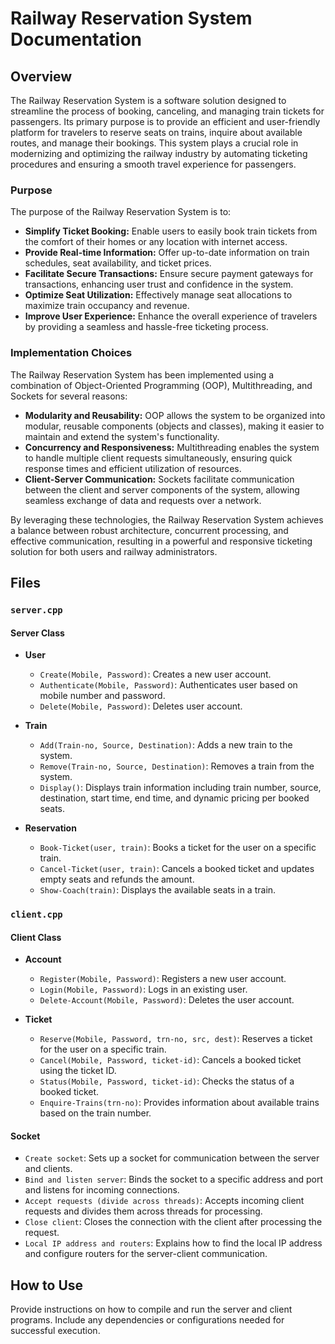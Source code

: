 <!-- https://github.com/sidhant-khamankar/Railway-Reservation-System -->
# Railway Reservation System Documentation

## Overview

The Railway Reservation System is a software solution designed to streamline the process of booking, canceling, and managing train tickets for passengers. Its primary purpose is to provide an efficient and user-friendly platform for travelers to reserve seats on trains, inquire about available routes, and manage their bookings. This system plays a crucial role in modernizing and optimizing the railway industry by automating ticketing procedures and ensuring a smooth travel experience for passengers.

### Purpose

The purpose of the Railway Reservation System is to:

- **Simplify Ticket Booking:** Enable users to easily book train tickets from the comfort of their homes or any location with internet access.
- **Provide Real-time Information:** Offer up-to-date information on train schedules, seat availability, and ticket prices.
- **Facilitate Secure Transactions:** Ensure secure payment gateways for transactions, enhancing user trust and confidence in the system.
- **Optimize Seat Utilization:** Effectively manage seat allocations to maximize train occupancy and revenue.
- **Improve User Experience:** Enhance the overall experience of travelers by providing a seamless and hassle-free ticketing process.

### Implementation Choices

The Railway Reservation System has been implemented using a combination of Object-Oriented Programming (OOP), Multithreading, and Sockets for several reasons:

- **Modularity and Reusability:** OOP allows the system to be organized into modular, reusable components (objects and classes), making it easier to maintain and extend the system's functionality.
- **Concurrency and Responsiveness:** Multithreading enables the system to handle multiple client requests simultaneously, ensuring quick response times and efficient utilization of resources.
- **Client-Server Communication:** Sockets facilitate communication between the client and server components of the system, allowing seamless exchange of data and requests over a network.

By leveraging these technologies, the Railway Reservation System achieves a balance between robust architecture, concurrent processing, and effective communication, resulting in a powerful and responsive ticketing solution for both users and railway administrators.

## Files

### `server.cpp`
#### Server Class
- **User**
  - `Create(Mobile, Password)`: Creates a new user account.
  - `Authenticate(Mobile, Password)`: Authenticates user based on mobile number and password.
  - `Delete(Mobile, Password)`: Deletes user account.

- **Train**
  - `Add(Train-no, Source, Destination)`: Adds a new train to the system.
  - `Remove(Train-no, Source, Destination)`: Removes a train from the system.
  - `Display()`: Displays train information including train number, source, destination, start time, end time, and dynamic pricing per booked seats.

- **Reservation**
  - `Book-Ticket(user, train)`: Books a ticket for the user on a specific train.
  - `Cancel-Ticket(user, train)`: Cancels a booked ticket and updates empty seats and refunds the amount.
  - `Show-Coach(train)`: Displays the available seats in a train.

### `client.cpp`
#### Client Class
- **Account**
  - `Register(Mobile, Password)`: Registers a new user account.
  - `Login(Mobile, Password)`: Logs in an existing user.
  - `Delete-Account(Mobile, Password)`: Deletes the user account.

- **Ticket**
  - `Reserve(Mobile, Password, trn-no, src, dest)`: Reserves a ticket for the user on a specific train.
  - `Cancel(Mobile, Password, ticket-id)`: Cancels a booked ticket using the ticket ID.
  - `Status(Mobile, Password, ticket-id)`: Checks the status of a booked ticket.
  - `Enquire-Trains(trn-no)`: Provides information about available trains based on the train number.

#### Socket
- `Create socket`: Sets up a socket for communication between the server and clients.
- `Bind and listen server`: Binds the socket to a specific address and port and listens for incoming connections.
- `Accept requests (divide across threads)`: Accepts incoming client requests and divides them across threads for processing.
- `Close client`: Closes the connection with the client after processing the request.
- `Local IP address and routers`: Explains how to find the local IP address and configure routers for the server-client communication.

## How to Use
Provide instructions on how to compile and run the server and client programs. Include any dependencies or configurations needed for successful execution.
